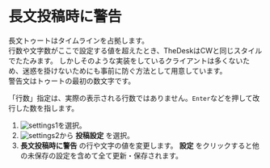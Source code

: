 # 長文投稿時に警告
長文トゥートはタイムラインを占拠します。  
行数や文字数がここで設定する値を超えたとき、TheDeskはCWと同じスタイルでたたみます。 
しかしそのような実装をしているクライアントは多くないため、迷惑を掛けないためにも事前に防ぐ方法として用意しています。  
警告文はトゥートの最初の数文字です。  
  
「行数」指定は、実際の表示される行数ではありません。`Enter`などを押して改行した数を指します。

1. ![settings1](https://dl.thedesk.top/media/settings1.PNG)を選択。
1. ![settings2](https://dl.thedesk.top/media/settings2.PNG)から __投稿設定__ を選択。
1.  __長文投稿時に警告__ の行や文字の値を変更します。 __設定__ をクリックすると他の未保存の設定を含めて全て更新・保存されます。
